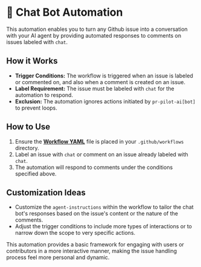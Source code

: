 # 🤖 Chat Bot Automation

This automation enables you to turn any Github issue into a conversation with your AI agent by providing automated responses to comments on issues labeled with `chat`.

## How it Works

- **Trigger Conditions:** The workflow is triggered when an issue is labeled or commented on, and also when a comment is created on an issue.
- **Label Requirement:** The issue must be labeled with `chat` for the automation to respond.
- **Exclusion:** The automation ignores actions initiated by `pr-pilot-ai[bot]` to prevent loops.

## How to Use

1. Ensure the **[Workflow YAML](./workflow.yaml)** file is placed in your `.github/workflows` directory.
2. Label an issue with `chat` or comment on an issue already labeled with `chat`.
3. The automation will respond to comments under the conditions specified above.

## Customization Ideas

- Customize the `agent-instructions` within the workflow to tailor the chat bot's responses based on the issue's content or the nature of the comments.
- Adjust the trigger conditions to include more types of interactions or to narrow down the scope to very specific actions.

This automation provides a basic framework for engaging with users or contributors in a more interactive manner, making the issue handling process feel more personal and dynamic.
